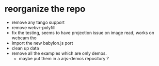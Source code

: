 # reorganize the repo
- remove any tango support
- remove webvr-polyfill
- fix the testing, seems to have projection issue on image read, works on webcam tho
- import the new babylon.js port
- clean up data
- remove all the examples which are only demos.
  - maybe put them in a arjs-demos repository ?
